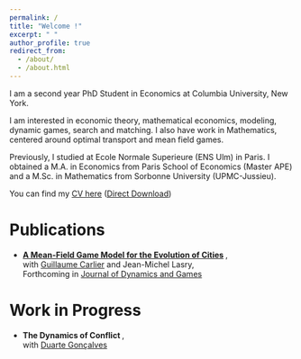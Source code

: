 ```yaml
---
permalink: /
title: "Welcome !"
excerpt: " "
author_profile: true
redirect_from: 
  - /about/
  - /about.html
---
```



I am a second year PhD Student in Economics at Columbia University, New York. 

I am interested in economic theory, mathematical economics, modeling, dynamic games, search and matching. I also have work in Mathematics, centered around optimal transport and mean field games.

Previously, I studied at Ecole Normale Superieure (ENS Ulm) in Paris. I obtained a M.A. in Economics from Paris School of Economics (Master APE) and a M.Sc. in Mathematics from Sorbonne University (UPMC-Jussieu).

You can find my [CV here](https://cesarbarilla.github.io/cv/) ([Direct Download](https://cesarbarilla.github.io/files/CV_Barilla_2020_detailed.pdf))


Publications
======

* <b> [A Mean-Field Game Model for the Evolution of Cities](http://cesarbarilla.github.io/research/mfg-cities) </b>,  
with [Guillaume Carlier](https://www.ceremade.dauphine.fr/~carlier/) and Jean-Michel Lasry,  
Forthcoming in [Journal of Dynamics and Games](https://www.aimsciences.org/article/doi/10.3934/jdg.2021017)


Work in Progress
======

* <b> The Dynamics of Conflict </b>,  
with [Duarte Gonçalves](https://duartegoncalves.com)
